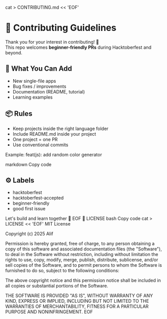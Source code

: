 cat > CONTRIBUTING.md << 'EOF'
# 🤝 Contributing Guidelines

Thank you for your interest in contributing! 🎉  
This repo welcomes **beginner-friendly PRs** during Hacktoberfest and beyond.

## 🧩 What You Can Add
- New single-file apps
- Bug fixes / improvements
- Documentation (README, tutorial)
- Learning examples

## 📦 Rules
- Keep projects inside the right language folder
- Include README.md inside your project
- One project = one PR
- Use conventional commits

Example:
feat(js): add random color generator

markdown
Copy code

## ⚙️ Labels
- hacktoberfest
- hacktoberfest-accepted
- beginner-friendly
- good first issue

Let's build and learn together 🚀
EOF
🧩 LICENSE
bash
Copy code
cat > LICENSE << 'EOF'
MIT License

Copyright (c) 2025 Alif

Permission is hereby granted, free of charge, to any person obtaining a copy
of this software and associated documentation files (the "Software"), to deal
in the Software without restriction, including without limitation the rights
to use, copy, modify, merge, publish, distribute, sublicense, and/or sell
copies of the Software, and to permit persons to whom the Software is
furnished to do so, subject to the following conditions:

The above copyright notice and this permission notice shall be included in all
copies or substantial portions of the Software.

THE SOFTWARE IS PROVIDED "AS IS", WITHOUT WARRANTY OF ANY KIND, EXPRESS OR
IMPLIED, INCLUDING BUT NOT LIMITED TO THE WARRANTIES OF MERCHANTABILITY,
FITNESS FOR A PARTICULAR PURPOSE AND NONINFRINGEMENT.
EOF
